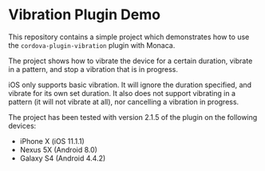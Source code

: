 # Vibration Plugin Demo

This repository contains a simple project which demonstrates how to use the `cordova-plugin-vibration` plugin with Monaca.

The project shows how to vibrate the device for a certain duration, vibrate in a pattern, and stop a vibration that is in progress.

iOS only supports basic vibration. It will ignore the duration specified, and vibrate for its own set duration. It also does not support vibrating in a pattern (it will not vibrate at all), nor cancelling a vibration in progress.

The project has been tested with version 2.1.5 of the plugin on the following devices:

 - iPhone X (iOS 11.1.1)
 - Nexus 5X (Android 8.0)
 - Galaxy S4 (Android 4.4.2)